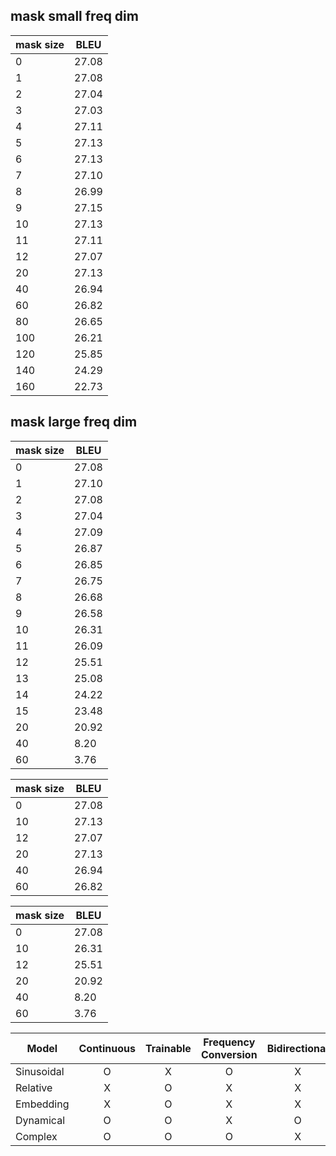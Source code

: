 ## mask small freq dim
|mask size|BLEU|
|----|----|
|0|27.08|
|1|27.08|
|2|27.04|
|3|27.03|
|4|27.11|
|5|27.13|
|6|27.13|
|7|27.10|
|8|26.99|
|9|27.15|
|10|27.13|
|11|27.11|
|12|27.07|
|20|27.13|
|40|26.94|
|60|26.82|
|80|26.65|
|100|26.21|
|120|25.85|
|140|24.29|
|160|22.73|


## mask large freq dim
|mask size|BLEU|
|----|----|
|0|27.08|
|1|27.10|
|2|27.08|
|3|27.04|
|4|27.09|
|5|26.87|
|6|26.85|
|7|26.75|
|8|26.68|
|9|26.58|
|10|26.31|
|11|26.09|
|12|25.51|
|13|25.08|
|14|24.22|
|15|23.48|
|20|20.92|
|40|8.20|
|60|3.76|



|mask size|BLEU|
|----|----|
|0|27.08|
|10|27.13|
|12|27.07|
|20|27.13|
|40|26.94|
|60|26.82|

|mask size|BLEU|
|----|----|
|0|27.08|
|10|26.31|
|12|25.51|
|20|20.92|
|40|8.20|
|60|3.76|

|Model|Continuous|Trainable|Frequency Conversion|Bidirectional|
|----|:----:|:----:|:----:|:----:|
|Sinusoidal|O|X|O|X|
|Relative|X|O|X|X|
|Embedding|X|O|X|X|
|Dynamical|O|O|X|O|
|Complex|O|O|O|X|
